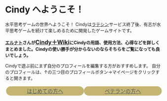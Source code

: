 <style>
a.wiki-button {
  width: 100%;
  display: inline-block;
  padding: 3px;
  border-radius: 20px;
  background-color: #c6b571;
  color: #465a61;
  font-size: 1.2em;
}
a.wiki-button:hover {
  color: #bd3612;
}
div.wiki-inner-flex {width:50%;text-align:center;padding:3px;}
</style>

# Cindy へようこそ！

水平思考ゲームの世界へようこそ！
Cindyは[ラテシン](http://sui-hei.net)サービス終了後、有志が水平思考ゲームを続けて楽しめるために開発したゲームサイトです。

**[エルナト](/profile/show/68)さんが<a style="font-size:1.3em;" target="_blank" href="https://wiki3.jp/cindy-lat">Cindy＋Wiki</a>にCindyの用語、使用方法、心得などを詳しくまとめました。Cindyの使い勝手が分からないのならそちらをご覧になっても良いでしょう。**

Cindyで遊ぶ前にまず自分のプロフィールを編集する方がおすすめします。
自分のプロフィールは、↑の三つ目のプロフィールボタン→マイページをクリックすると開きます。

<div style="width:100%;display:flex;">
  <div class="wiki-inner-flex"><a class="wiki-button" href="/wiki/ja/welcome_beginners">はじめての方へ</a></div>
  <div class="wiki-inner-flex"><a class="wiki-button" href="/wiki/ja/welcome_veterans">ベテランの方へ</a></div>
</div>
